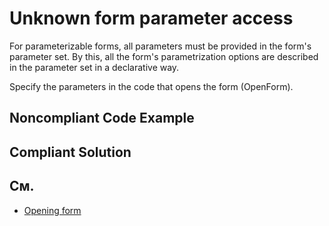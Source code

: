 #  Unknown form parameter access

For parameterizable forms, all parameters must be provided in the form's parameter set. 
By this, all the form's parametrization options are described in the parameter set in a declarative way.

Specify the parameters in the code that opens the form (OpenForm).

## Noncompliant Code Example

## Compliant Solution

## См.

- [Opening form](https://kb.1ci.com/1C_Enterprise_Platform/Guides/Developer_Guides/1C_Enterprise_Development_Standards/Designing_user_interfaces/Implementation_of_form/Opening_forms/?language=en)
